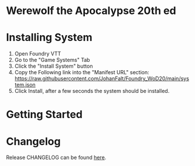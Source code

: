 # Werewolf the Apocalypse 20th ed

# Installing System
1. Open Foundry VTT
2. Go to the "Game Systems" Tab
3. Click the "Install System" button
4. Copy the Following link into the "Manifest URL" section: https://raw.githubusercontent.com/JohanFalt/Foundry_WoD20/main/system.json
5. Click Install, after a few seconds the system should be installed.

# Getting Started

# Changelog
Release CHANGELOG can be found [here](https://github.com/JohanFalt/Foundry_WoD20/wiki/Changelog).